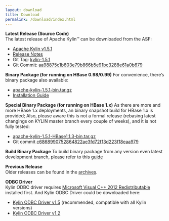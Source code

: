 ```yaml
---
layout: download
title: Download
permalink: /download/index.html
---
```


__Latest Release (Source Code)__  
The latest release of Apache Kylin™ can be downloaded from the ASF:

* [Apache Kylin v1.5.1](http://www.apache.org/dyn/closer.cgi/kylin/apache-kylin-1.5.1/)
* [Release Notes](http://kylin.apache.org/docs15/release_notes.html)
* Git Tag: [kylin-1.5.1](https://github.com/apache/kylin/tree/kylin-1.5.1)
* Git Commit: [aa98875c1b603e79b866b5e91bc3288e61a0b679](https://github.com/apache/kylin/commit/aa98875c1b603e79b866b5e91bc3288e61a0b679)

__Binary Package (for running on HBase 0.98/0.99)__
For convenience, there’s binary package also available: 

* [apache-kylin-1.5.1-bin.tar.gz](https://dist.apache.org/repos/dist/release/kylin/apache-kylin-1.5.1/apache-kylin-1.5.1-bin.tar.gz)
* [Installation Guide](http://kylin.apache.org/docs15/install)

__Special Binary Package (for running on HBase 1.x)__
As there are more and more HBase 1.x deployments, an binary snapshot build for HBase 1.x is provided; 
Also, please aware this is not a formal release (rebasing latest changings on KYLIN master branch every couple of weeks), and it is not fully tested:

* [apache-kylin-1.5.1-HBase1.1.3-bin.tar.gz](https://dist.apache.org/repos/dist/release/kylin/apache-kylin-1.5.1/apache-kylin-1.5.1-HBase1.1.3-bin.tar.gz)
* Git commit [c6868990752864822ae3fd72f13d223f18eaa979](https://github.com/apache/kylin/commit/c6868990752864822ae3fd72f13d223f18eaa979) 

__Build Binary Package__
To build binary package from any version even latest development branch, please refer to this [guide](https://kylin.apache.org/development/howto_package.html)

__Previous Release__  
 Older releases can be found in the [archives](https://archive.apache.org/dist/kylin/).
    
__ODBC Driver__  
Kylin ODBC driver requires [Microsoft Visual C++ 2012 Redistributable](http://www.microsoft.com/en-us/download/details.aspx?id=30679) installed first. 
And Kylin ODBC Driver could be downloaded here: 

* [Kylin ODBC Driver v1.5](http://kylin.apache.org/download/KylinODBCDriver-1.5.zip) (recommended, compatible with all Kylin versions)
* [Kylin ODBC Driver v1.2](http://kylin.apache.org/download/KylinODBCDriver-1.2.zip)



